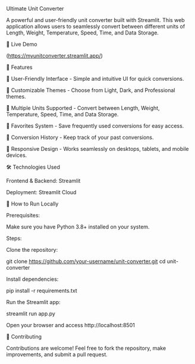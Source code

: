 Ultimate Unit Converter

A powerful and user-friendly unit converter built with Streamlit. This web application allows users to seamlessly convert between different units of Length, Weight, Temperature, Speed, Time, and Data Storage.

🚀 Live Demo

(https://myunitconverter.streamlit.app/)

📌 Features

🌟 User-Friendly Interface - Simple and intuitive UI for quick conversions.

🎨 Customizable Themes - Choose from Light, Dark, and Professional themes.

📏 Multiple Units Supported - Convert between Length, Weight, Temperature, Speed, Time, and Data Storage.

🔖 Favorites System - Save frequently used conversions for easy access.

📜 Conversion History - Keep track of your past conversions.

📱 Responsive Design - Works seamlessly on desktops, tablets, and mobile devices.

🛠️ Technologies Used

Frontend & Backend: Streamlit

Deployment: Streamlit Cloud

📌 How to Run Locally

Prerequisites:

Make sure you have Python 3.8+ installed on your system.

Steps:

Clone the repository:

git clone https://github.com/your-username/unit-converter.git
cd unit-converter

Install dependencies:

pip install -r requirements.txt

Run the Streamlit app:

streamlit run app.py

Open your browser and access http://localhost:8501

🤝 Contributing

Contributions are welcome! Feel free to fork the repository, make improvements, and submit a pull request.
